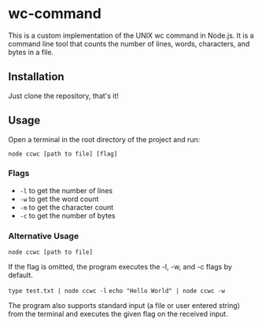 # wc-command

This is a custom implementation of the UNIX wc command in Node.js. It is a command line tool that counts the number of lines, words, characters, and bytes in a file.

## Installation

Just clone the repository, that's it!

## Usage

Open a terminal in the root directory of the project and run:

`node ccwc [path to file] [flag]`

### Flags

- `-l` to get the number of lines
- `-w` to get the word count
- `-m` to get the character count
- `-c` to get the number of bytes

### Alternative Usage

`node ccwc [path to file]`

If the flag is omitted, the program executes the -l, -w, and -c flags by default.

`type test.txt | node ccwc -l`
`echo "Hello World" | node ccwc -w`

The program also supports standard input (a file or user entered string) from the terminal and executes the given flag on the received input.
